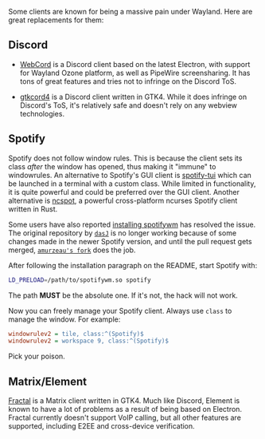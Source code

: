 Some clients are known for being a massive pain under Wayland. Here are great
replacements for them:

## Discord

- [WebCord](https://github.com/SpacingBat3/WebCord) is a Discord client based on
the latest Electron, with support for Wayland Ozone platform, as well as
PipeWire screensharing. It has tons of great features and tries not to infringe
on the Discord ToS.

- [gtkcord4](https://github.com/diamondburned/gtkcord4) is a Discord client written in GTK4.
While it does infringe on Discord's ToS, it's relatively safe and doesn't rely on any webview technologies.

## Spotify

Spotify does not follow window rules. This is because the client sets its class _after_
the window has opened, thus making it "immune" to windowrules. An alternative to
Spotify's GUI client is [spotify-tui](https://github.com/Rigellute/spotify-tui) which can be
launched in a terminal with a custom class. While limited in functionality, it is quite
powerful and could be preferred over the GUI client. Another alternative is [ncspot](https://github.com/hrkfdn/ncspot), a powerful cross-platform ncurses Spotify client written in Rust.

Some users have also reported [installing spotifywm](https://github.com/amurzeau/spotifywm) has resolved
the issue. The original repository by [`dasJ`](https://github.com/dasJ/spotifywm) is no longer working because of some changes made in the newer
Spotify version, and until the pull request gets merged, [`amurzeau's fork`](https://github.com/amurzeau/spotifywm) does the job.

After following the installation paragraph on the README, start Spotify with:

```bash
LD_PRELOAD=/path/to/spotifywm.so spotify
```

The path **MUST** be the absolute one. If it's not, the hack will not work.

Now you can freely manage your Spotify client. Always use `class` to manage the 
window. For example:

```ini
windowrulev2 = tile, class:^(Spotify)$
windowrulev2 = workspace 9, class:^(Spotify)$
```

Pick your poison. 

## Matrix/Element

[Fractal](https://wiki.gnome.org/Apps/Fractal) is a Matrix client written in GTK4.
Much like Discord, Element is known to have a lot of problems as a result of being
based on Electron. Fractal currently doesn't support VoIP calling, but all other features
are supported, including E2EE and cross-device verification.
